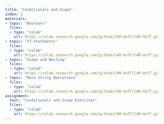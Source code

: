```yaml
---
title: "Conditionals and Scope"
index: 2
materials:
- topic: "Booleans"
  files:
  - type: "colab"
    url: https://colab.research.google.com/github/C4M-UofT/C4M-UofT.github.io/blob/master/lectures/phase1/session2/Booleans.ipynb
- topic: "If Statements"
  files:
  - type: "colab"
    url: https://colab.research.google.com/github/C4M-UofT/C4M-UofT.github.io/blob/master/lectures/phase1/session2/If_Statements.ipynb
- topic: "Scope and Nesting"
  files:
  - type: "colab"
    url: https://colab.research.google.com/github/C4M-UofT/C4M-UofT.github.io/blob/master/lectures/phase1/session2/Scope_and_Nesting.ipynb
- topic: "More String Operations"
  files:
  - type: "colab"
    url: https://colab.research.google.com/github/C4M-UofT/C4M-UofT.github.io/blob/master/lectures/phase1/session2/More_Strings.ipynb
assignment:
  text: "Conditionals and Scope Exercises"
  files:
  - type: "colab" 
    url: https://colab.research.google.com/github/C4M-UofT/C4M-UofT.github.io/blob/master/review/exercises/Conditionals and Scope Exercises.ipynb
---
```

